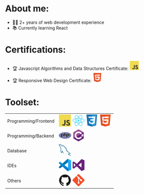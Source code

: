 <div class="container">
      <h1>About me:</h1>
      <ul>
        <li><span>👨‍💻</span> 2+ years of web development experience</li>
        <li><span>📚</span> Currently learning React</li>
      </ul>
      <h1>Certifications:</h1>
      <ul>
        <li><span>🏆</span> Javascript Algorithms and Data Structures Certificate: <a href="https://www.freecodecamp.org/certification/fcc4664bf82-7381-4a26-b24c-0d4439583ac6/javascript-algorithms-and-data-structures" target="_blank"><img src="https://github.com/devicons/devicon/blob/v2.13.0/icons/javascript/javascript-original.svg" width="30" height="30"></a></li>
        <li><span>🏆</span> Responsive Web Design Certificate: <a href="https://www.freecodecamp.org/certification/Yanislav/responsive-web-design"  target="_blank"><img src="https://github.com/devicons/devicon/blob/v2.13.0/icons/html5/html5-original.svg" width="30" height="30"></a></li>
      </ul>
      <h1>Toolset:</h1>
  
  <table>
  <tr>
    <td>Programming/Frontend</td>
    <td>
        <a href=""><img src="https://github.com/devicons/devicon/blob/v2.13.0/icons/javascript/javascript-original.svg" width="40" height="40"/></a>
        <a href=""><img src="https://github.com/devicons/devicon/blob/v2.13.0/icons/react/react-original.svg" width="40" height="40"/></a>
        <a href=""><img src="https://github.com/devicons/devicon/blob/v2.13.0/icons/css3/css3-original.svg" width="40" height="40"/></a>
        <a href=""><img src="https://github.com/devicons/devicon/blob/v2.13.0/icons/html5/html5-original.svg" width="40" height="40"/></a>
    </td>
  </tr>
  <tr>
    <td>Programming/Backend</td>
    <td>
      <a href=""><img src="https://github.com/devicons/devicon/blob/v2.13.0/icons/php/php-original.svg" width="40" height="40"/></a>
      <a href=""><img src="https://github.com/devicons/devicon/blob/v2.13.0/icons/csharp/csharp-original.svg" width="40" height="40"/></a>
    </td>
  </tr>
  <tr>
    <td>Database</td>
    <td>
      <a href=""><img src="https://github.com/devicons/devicon/blob/v2.13.0/icons/mysql/mysql-original.svg" width="40" height="40"/></a>
    </td>
  </tr>
  <tr>
    <td>IDEs</td>
    <td>
      <a href=""><img src="https://github.com/devicons/devicon/blob/v2.13.0/icons/vscode/vscode-original.svg" width="40" height="40"/></a>
      <a href=""><img src="https://github.com/devicons/devicon/blob/v2.13.0/icons/visualstudio/visualstudio-plain.svg" width="40" height="40"/></a>
    </td>
  </tr>
  <tr>
    <td>Others</td>
    <td>
      <a href=""><img src="https://github.com/devicons/devicon/blob/v2.13.0/icons/github/github-original.svg" width="40" height="40"/></a>
      <a href=""><img src="https://github.com/devicons/devicon/blob/v2.13.0/icons/git/git-original.svg" width="40" height="40"/></a>
    </td>
  </tr>
</table>
</div>
